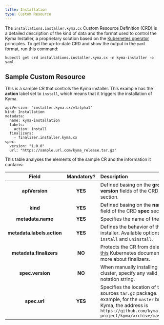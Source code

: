 ```yaml
---
title: Installation
type: Custom Resource
---
```


The `installations.installer.kyma.cx` Custom Resource Definition (CRD) is a detailed description of the kind of data and the format used to control the Kyma Installer, a proprietary solution based on the
[Kubernetes operator](https://coreos.com/operators/) principles. To get the up-to-date CRD and show the output in the `yaml` format, run this command:  

```
kubectl get crd installations.installer.kyma.cx -n kyma-installer -o yaml
```

## Sample Custom Resource

This is a sample CR that controls the Kyma installer. This example has the **action** label set to `install`, which means that it triggers the installation of Kyma.

```
apiVersion: "installer.kyma.cx/v1alpha1"
kind: Installation
metadata:
  name: kyma-installation
  labels:
    action: install
  finalizers:
    - finalizer.installer.kyma.cx
spec:
  version: "1.0.0"
  url: "https://sample.url.com/kyma_release.tar.gz"
```

This table analyses the elements of the sample CR and the information it contains:

| Field   |      Mandatory?      |  Description |
|:----------:|:-------------:|:------|
| **apiVersion** | **YES** | Defined basing on the **group** and **version** fields of the CRD **spec** section. |
| **kind** | **YES** | Defined basing on the **names: kind** field of the CRD **spec** section. |
| **metadata.name** | **YES** | Specifies the name of the CR. |
| **metadata.labels.action** | **YES** | Defines the behavior of the Kyma installer. Available options are `install` and `uninstall`. |
| **metadata.finalizers** | **NO** | Protects the CR from deletion. Read [this](https://kubernetes.io/docs/tasks/access-kubernetes-api/custom-resources/custom-resource-definitions/#finalizers) Kubernetes document to learn more about finalizers. |
| **spec.version** | **NO** | When manually installing Kyma on a cluster, specify any valid [SemVer](https://semver.org/) notation string. |
| **spec.url** | **YES** | Specifies the location of the Kyma sources `tar.gz` package. For example, for the `master` branch of Kyma, the address is `https://github.com/kyma-project/kyma/archive/master.tar.gz` |
